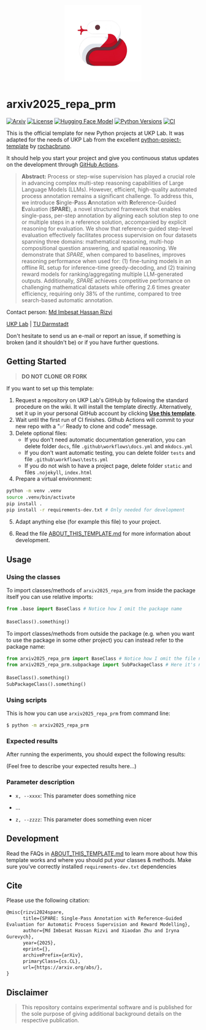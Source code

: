 <p  align="center">
  <img src='logo.png' width='200'>
</p>

# arxiv2025_repa_prm
[![Arxiv](https://img.shields.io/badge/Arxiv-YYMM.NNNNN-red?style=flat-square&logo=arxiv&logoColor=white)](https://put-here-your-paper.com)
[![License](https://img.shields.io/github/license/UKPLab/arxiv2025-repa-prm)](https://opensource.org/licenses/Apache-2.0)
[![Hugging Face Model](https://img.shields.io/badge/HuggingFace-Model-yellow)](https://huggingface.co/UKPLab/Llama-3-8b-spare-prm-math)
[![Python Versions](https://img.shields.io/badge/Python-3.9-blue.svg?style=flat&logo=python&logoColor=white)](https://www.python.org/)
[![CI](https://github.com/UKPLab/arxiv2025-repa-prm/actions/workflows/main.yml/badge.svg)](https://github.com/UKPLab/arxiv2025-repa-prm/actions/workflows/main.yml)

This is the official template for new Python projects at UKP Lab. It was adapted for the needs of UKP Lab from the excellent [python-project-template](https://github.com/rochacbruno/python-project-template/) by [rochacbruno](https://github.com/rochacbruno).

It should help you start your project and give you continuous status updates on the development through [GitHub Actions](https://docs.github.com/en/actions).

> **Abstract:** Process or step-wise supervision has played a crucial role in advancing complex multi-step reasoning capabilities of Large Language Models (LLMs). However, efficient, high-quality automated process annotation remains a significant challenge. To address this, we introduce **S**ingle-**P**ass **A**nnotation with **R**eference-Guided **E**valuation (**SPARE**), a novel structured framework that enables single-pass, per-step annotation by aligning each solution step to one or multiple steps in a reference solution, accompanied by explicit reasoning for evaluation. We show that reference-guided step-level evaluation effectively facilitates process supervision on four datasets spanning three domains: mathematical reasoning, multi-hop compositional question answering, and spatial reasoning. We demonstrate that *SPARE*, when compared to baselines, improves reasoning performance when used for: (1) fine-tuning models in an offline RL setup for inference-time greedy-decoding, and (2) training reward models for ranking/aggregating multiple LLM-generated outputs. Additionally, *SPARE* achieves competitive performance on challenging mathematical datasets while offering 2.6 times greater efficiency, requiring only 38% of the runtime, compared to tree search-based automatic annotation.

Contact person: [Md Imbesat Hassan Rizvi](mailto:imbesat.rizvi@tu-darmstadt.de) 

[UKP Lab](https://www.ukp.tu-darmstadt.de/) | [TU Darmstadt](https://www.tu-darmstadt.de/
)

Don't hesitate to send us an e-mail or report an issue, if something is broken (and it shouldn't be) or if you have further questions.


## Getting Started

> **DO NOT CLONE OR FORK**

If you want to set up this template:

1. Request a repository on UKP Lab's GitHub by following the standard procedure on the wiki. It will install the template directly. Alternatively, set it up in your personal GitHub account by clicking **[Use this template](https://github.com/rochacbruno/python-project-template/generate)**.
2. Wait until the first run of CI finishes. Github Actions will commit to your new repo with a "✅ Ready to clone and code" message.
3. Delete optional files: 
    - If you don't need automatic documentation generation, you can delete folder `docs`, file `.github\workflows\docs.yml` and `mkdocs.yml`
    - If you don't want automatic testing, you can delete folder `tests` and file `.github\workflows\tests.yml`
    - If you do not wish to have a project page, delete folder `static` and files `.nojekyll`, `index.html`
4. Prepare a virtual environment:
```bash
python -m venv .venv
source .venv/bin/activate
pip install .
pip install -r requirements-dev.txt # Only needed for development
```
5. Adapt anything else (for example this file) to your project. 

6. Read the file [ABOUT_THIS_TEMPLATE.md](ABOUT_THIS_TEMPLATE.md)  for more information about development.

## Usage

### Using the classes

To import classes/methods of `arxiv2025_repa_prm` from inside the package itself you can use relative imports: 

```py
from .base import BaseClass # Notice how I omit the package name

BaseClass().something()
```

To import classes/methods from outside the package (e.g. when you want to use the package in some other project) you can instead refer to the package name:

```py
from arxiv2025_repa_prm import BaseClass # Notice how I omit the file name
from arxiv2025_repa_prm.subpackage import SubPackageClass # Here it's necessary because it's a subpackage

BaseClass().something()
SubPackageClass().something()
```

### Using scripts

This is how you can use `arxiv2025_repa_prm` from command line:

```bash
$ python -m arxiv2025_repa_prm
```

### Expected results

After running the experiments, you should expect the following results:

(Feel free to describe your expected results here...)

### Parameter description

* `x, --xxxx`: This parameter does something nice

* ...

* `z, --zzzz`: This parameter does something even nicer

## Development

Read the FAQs in [ABOUT_THIS_TEMPLATE.md](ABOUT_THIS_TEMPLATE.md) to learn more about how this template works and where you should put your classes & methods. Make sure you've correctly installed `requirements-dev.txt` dependencies

## Cite

Please use the following citation:

```
@misc{rizvi2024spare,
      title={SPARE: Single-Pass Annotation with Reference-Guided Evaluation for Automatic Process Supervision and Reward Modelling}, 
      author={Md Imbesat Hassan Rizvi and Xiaodan Zhu and Iryna Gurevych},
      year={2025},
      eprint={},
      archivePrefix={arXiv},
      primaryClass={cs.CL},
      url={https://arxiv.org/abs/}, 
}
```

## Disclaimer

> This repository contains experimental software and is published for the sole purpose of giving additional background details on the respective publication. 
